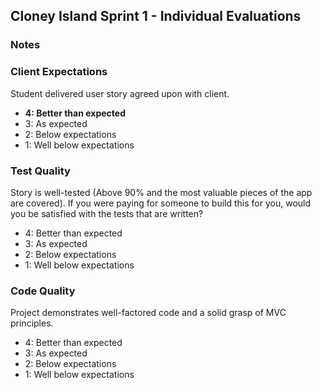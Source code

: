 ## Cloney Island Sprint 1 - Individual Evaluations

### Notes

### Client Expectations

Student delivered user story agreed upon with client.

- **4: Better than expected**
- 3: As expected
- 2: Below expectations
- 1: Well below expectations

### Test Quality

Story is well-tested (Above 90% and the most valuable pieces of the app are covered). If you were paying for someone to build this for you, would you be satisfied with the tests that are written?

- 4: Better than expected
- 3: As expected
- 2: Below expectations
- 1: Well below expectations

### Code Quality

Project demonstrates well-factored code and a solid grasp of MVC principles.

- 4: Better than expected
- 3: As expected
- 2: Below expectations
- 1: Well below expectations
